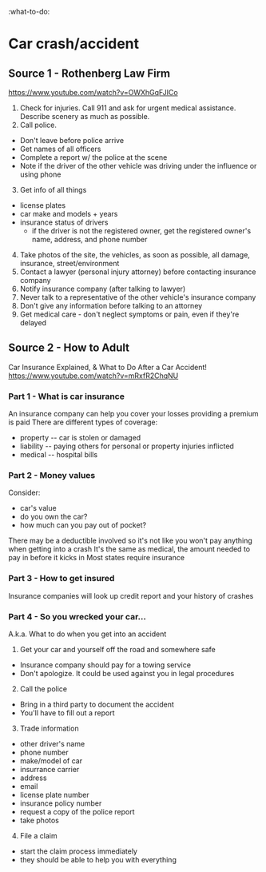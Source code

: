 :what-to-do:


# Car crash/accident

## Source 1 - Rothenberg Law Firm
https://www.youtube.com/watch?v=OWXhGqFJICo

1. Check for injuries. Call 911 and ask for urgent medical assistance. Describe scenery as much as possible.
2. Call police.
  * Don't leave before police arrive
  * Get names of all officers
  * Complete a report w/ the police at the scene
  * Note if the driver of the other vehicle was driving under the influence or using phone
3. Get info of all things
  * license plates
  * car make and models + years
  * insurance status of drivers
    * if the driver is not the registered owner, get the registered owner's name, address, and phone number
4. Take photos of the site, the vehicles, as soon as possible, all damage, insurance, street/environment
5. Contact a lawyer (personal injury attorney) before contacting insurance company
6. Notify insurance company (after talking to lawyer)
7. Never talk to a representative of the other vehicle's insurance company
8. Don't give any information before talking to an attorney
9. Get medical care - don't neglect symptoms or pain, even if they're delayed


## Source 2 - How to Adult
Car Insurance Explained, & What to Do After a Car Accident!
https://www.youtube.com/watch?v=mRxfR2ChqNU

### Part 1 - What is car insurance
An insurance company can help you cover your losses providing a premium is paid
There are different types of coverage:
- property -- car is stolen or damaged
- liability -- paying others for personal or property injuries inflicted
- medical -- hospital bills

### Part 2 - Money values
Consider:
- car's value
- do you own the car?
- how much can you pay out of pocket?

There may be a deductible involved so it's not like you won't pay anything when getting into a crash
It's the same as medical, the amount needed to pay in before it kicks in
Most states require insurance

### Part 3 - How to get insured
Insurance companies will look up credit report and your history of crashes

### Part 4 - So you wrecked your car...
A.k.a. What to do when you get into an accident

1. Get your car and yourself off the road and somewhere safe
  * Insurance company should pay for a towing service
  * Don't apologize. It could be used against you in legal procedures
2. Call the police
  * Bring in a third party to document the accident
  * You'll have to fill out a report
3. Trade information
  * other driver's name
  * phone number
  * make/model of car
  * insurrance carrier
  * address
  * email
  * license plate number
  * insurance policy number
  * request a copy of the police report
  * take photos
4. File a claim
  * start the claim process immediately
  * they should be able to  help you with everything
